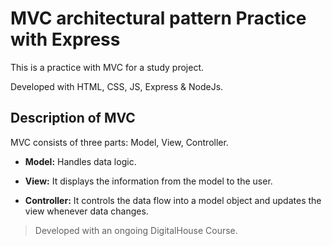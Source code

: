 # MVC architectural pattern Practice with Express
This is a practice with MVC for a study project.

Developed with HTML, CSS, JS, Express & NodeJs.

## Description of MVC
MVC consists of three parts: Model, View, Controller.

* **Model:** Handles data logic. 

* **View:** It displays the information from the model to the user. 

* **Controller:** It controls the data flow into a model object and updates the view whenever data changes.

> Developed with an ongoing DigitalHouse Course.